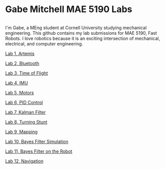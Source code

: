 # Gabe Mitchell MAE 5190 Labs

<img src="Me.PNG" class="img-responsive" alt="">

I'm Gabe, a MEng student at Cornell University studying mechanical engineering. This github contains my lab submissions for MAE 5190, Fast Robots. I love robotics because it is an exciting intersection of mechanical, electrical, and computer engineering.  

[Lab 1, Artemis](Lab1/lab1Writeup.html)

[Lab 2, Bluetooth](Lab2/lab2Writeup.html)

[Lab 3, Time of Flight ](Lab3/lab3Writeup.html)

[Lab 4, IMU](Lab4/lab4Writeup.html)

[Lab 5, Motors](Lab5/lab5Writeup.html)

[Lab 6, PID Control](Lab6/lab6Writeup.html)

[Lab 7, Kalman Filter](Lab7/lab7Writeup.html)

[Lab 8, Turning Stunt](Lab8/lab8Writeup.html)

[Lab 9, Mapping](Lab9/lab9Writeup.html)

[Lab 10, Bayes Filter Simulation](Lab10/lab10Writeup.html)

[Lab 11, Bayes Filter on the Robot](Lab11/lab11Writeup.html)

[Lab 12, Navigation](Lab12/lab12Writeup.html)

